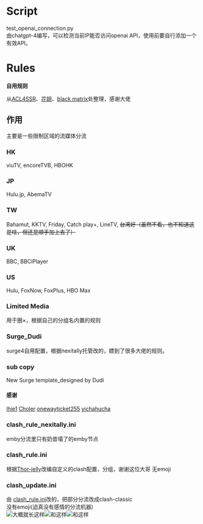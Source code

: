 # Script  

test_openai_connection.py  
由chatgpt-4编写，可以检测当前IP能否访问openai API，使用前要自行添加一个有效API。  

# Rules

**自用规则**

从[ACL4SSR](https://github.com/ACL4SSR/ACL4SSR)、[花姐](https://github.com/DivineEngine/Profiles/tree/master/Clash)、[black matrix](https://github.com/blackmatrix7/ios_rule_script)处整理，感谢大佬  

## 作用  

主要是一些限制区域的流媒体分流  

### HK  

viuTV, encoreTVB, HBOHK

### JP  

Hulu.jp, AbemaTV

### TW  

Bahamut, KKTV, Friday, Catch play+, LineTV, ~~台湾好（虽然不看，也不知道这是啥，但还是顺手加上去了）~~

### UK  

BBC, BBCiPlayer  

### US  

Hulu, FoxNow, FoxPlus, HBO Max

### Limited Media  

用于圈×，根据自己的分组名内置的规则  

### Surge_Dudi  

surge4自用配置，根据nexitally托管改的，嫖到了很多大佬的规则。  

### sub copy  

New Surge template_designed by Dudi

#### 感谢  

[lhie1](https://github.com/lhie1/Rules/tree/master) [Choler](https://github.com/Choler/Surge) [onewayticket255](https://github.com/onewayticket255/Surge-Script) [yichahucha
](https://github.com/yichahucha/surge/tree/master)  

### clash_rule_nexitally.ini  

emby分流里只有奶昔塌了的emby节点

### clash_rule.ini  

根据[Thor-jelly](https://github.com/Thor-jelly/MyClashRule)改编自定义的clash配置，分组，谢谢这位大哥
无emoji

### clash_update.ini  

由 [clash_rule.ini](https://github.com/JessYi228/Something/blob/master/clash_update.ini)改的，把部分分流改成clash-classic  
没有emoji(迫真没有感情的分流机器)  
![大概就长这样](https://github.com/JessYi228/Something/blob/Pictures/sample1.png)![和这样](https://github.com/JessYi228/Something/blob/Pictures/sample2.png)![和这样](https://github.com/JessYi228/Something/blob/Pictures/sample3.png)
